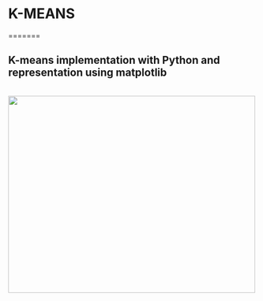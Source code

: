 <h1>K-MEANS</h1>
=======

<h2> K-means implementation with Python and representation using matplotlib </h2>
<br><img width=500 height=400 src="http://i59.tinypic.com/mjwvm1.png"/>
